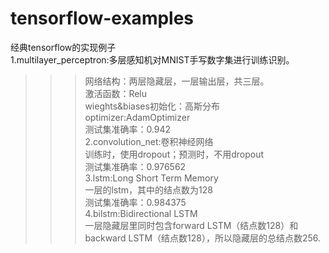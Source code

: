 # tensorflow-examples
经典tensorflow的实现例子</br>
1.multilayer_perceptron:多层感知机对MNIST手写数字集进行训练识别。</br>
>>>网络结构：两层隐藏层，一层输出层，共三层。</br>
  激活函数：Relu</br>
  wieghts&biases初始化：高斯分布</br>
  optimizer:AdamOptimizer</br>
  测试集准确率：0.942</br>
2.convolution_net:卷积神经网络</br>
  训练时，使用dropout；预测时，不用dropout</br>
  测试集准确率：0.976562</br>
3.lstm:Long Short Term Memory</br>
  一层的lstm，其中的结点数为128</br>
  测试集准确率：0.984375</br>
4.bilstm:Bidirectional LSTM</br>
  一层隐藏层里同时包含forward LSTM（结点数128）和backward LSTM（结点数128），所以隐藏层的总结点数256.</br>
